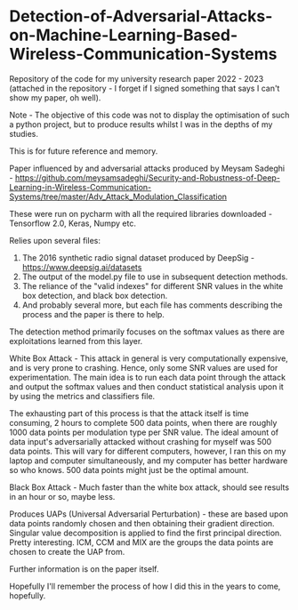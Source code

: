 # Detection-of-Adversarial-Attacks-on-Machine-Learning-Based-Wireless-Communication-Systems
Repository of the code for my university research paper 2022 - 2023 (attached in the repository - I forget if I signed something that says I can't show my paper, oh well).

Note - The objective of this code was not to display the optimisation of such a python project, but to produce results whilst I was in the depths of my studies.

This is for future reference and memory.  

Paper influenced by and adversarial attacks produced by Meysam Sadeghi - https://github.com/meysamsadeghi/Security-and-Robustness-of-Deep-Learning-in-Wireless-Communication-Systems/tree/master/Adv_Attack_Modulation_Classification

These were run on pycharm with all the required libraries downloaded - Tensorflow 2.0, Keras, Numpy etc.

Relies upon several files:
1) The 2016 synthetic radio signal dataset produced by DeepSig - https://www.deepsig.ai/datasets
2) The output of the model.py file to use in subsequent detection methods.
3) The reliance of the "valid indexes" for different SNR values in the white box detection, and black box detection.
4) And probably several more, but each file has comments describing the process and the paper is there to help.


The detection method primarily focuses on the softmax values as there are exploitations learned from this layer.

White Box Attack -
This attack in general is very computationally expensive, and is very prone to crashing. Hence, only some SNR values are used for experimentation. The main idea is to run each data point through the attack and output the softmax values and then conduct statistical analysis upon it by using the metrics and classifiers file.

The exhausting part of this process is that the attack itself is time consuming, 2 hours to complete 500 data points, when there are roughly 1000 data points per modulation type per SNR value. 
The ideal amount of data input's adversarially attacked without crashing for myself was 500 data points. This will vary for different computers, however, I ran this on my laptop and computer simultaneously, and my computer has better hardware so who knows. 500 data points might just be the optimal amount. 


Black Box Attack - 
Much faster than the white box attack, should see results in an hour or so, maybe less. 

Produces UAPs (Universal Adversarial Perturbation) - these are based upon  data points randomly chosen and then obtaining their gradient direction. Singular value decomposition is applied to find the first principal direction. Pretty interesting. ICM, CCM and MIX are the groups the data points are chosen to create the UAP from.

Further information is on the paper itself. 

Hopefully I'll remember the process of how I did this in the years to come, hopefully.






